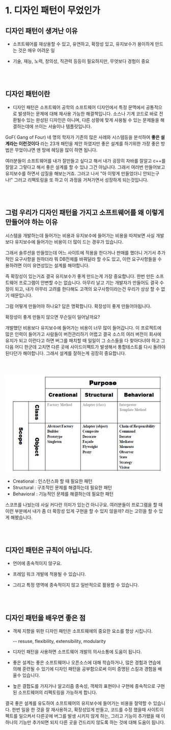 # 1. 디자인 패턴이 무었인가


## 디자인 패턴이 생겨난 이유

- 소프트웨어를 재상용할 수 있고, 유연하고, 확장성 있고, 유지보수가 용이하게 만드는 것은 매우 어려운 일

- 기술, 재능, 노력, 창의성, 직관력 등등이 필요하지만, 무엇보다 경험이 중요

<br/><br/>

## 디자인 패턴이란

 - 디자인 패턴은 소프트웨어 공학의 소프트웨어 디자인에서 특정 문맥에서 공통적으로 발생하는 문제에 대해 재사용 가능한 해결책입니다. 소스나 기계 코드로 바로 전환될수 있는 완성된 디자인은 아니며, 다른 상황에 맞게 사용될 수 있는 문제들을 해결하는데에 쓰이는 서술이나 템플릿입니다.

GoF( Gang of Four) 네 명의 학자가 기존의 많은 사례와 시스템등을 분석하여 **좋은 설계라는 이런것이다** 라는 23개 패턴을 제안 하였지만 좋은 설계를 하기위한 가장 좋은 방법은 무었이냐면 맨 땅에 헤딩을 많이 하면 됩니다.

여러분들이 소프트웨어를 내가 잘만들고 싶다고 해서 내가 굉장히 자바를 잘알고 c++를 잘알고 그렇다고 해서 좋은 설계를 할 수 있냐 그건 아닙니다.
그래서 여러번 만들어보고 유지보수를 하면서 삽질을 해보는거죠. 그러고 나서 "아 이렇게 만들었더니 안되는구나!" 그러고 리펙토링을 또 하고 이 과정을 거쳐가면서 성장하게 되는것입니다.

<br/><br/>

## 그럼 우리가 디자인 패턴을 가지고 소프트웨어를 왜 이렇게 만들어야 하는 이유

시스템을 개발하는데 들어가는 비용과 유지보수에 들어가는 비용을 따져보면 사실 개발보다 유지보수에 들어가는 비용이 더 많이 드는 경우가 있습니다. 

그래서 솔루션을 만들었는데 어느 사이트에 적용을 한다거나 판매를 했더니 거기서 추가적인 요구사항을 원하더라 뭐 DB전체를 바꿔달라 할 수도 있고, 이런 요구사항들을 수용하려면 이미 유연성있는 설계를 해야합니다.

즉 확장성이 있는거죠 결국 유지보수가 좋게 만드는게 가장 중요합니다. 한번 만든 소프트웨어 프로그램이 안변할 수는 없습니다.  아무리 날고 기는 개발자가 만들어도 결국 수정이 되고, 내가 아무리 고려를 한다해도 고객의 요구사항이라는건 우리가 상상 할 수 없기 때문입니다.

그럼 어떻게 만들어야 하나요? 답은 명확합니다. 확장성이 좋게 만들어야됩니다.

확장성이 좋게 만들지 않으면 무슨일이 일어날까요?

개발했던 비용보다 유지보수에 들어가는 비용이 너무 많이 들어갑니다. 이 프로젝트에 많은 인력이 들어가고 사람들이 버전관리하기 어렵고 결국 소스의 여러 버전이 회사에 유지가 되고 이런다고 하면 버그를 패치할 때 일일이 그 소스들을 다 찾아다녀야 하고 그 다음 어디 한군데 고치면 다른 곳에 사이드이펙트가 발생해서 통합테스트를 다시 돌려야 된다던가 해야합니다. 그래서 설계를 잘하는게 굉장히 중요합니다.

<br/><br/>

![designpattern](./../img/designpattern.png)

- Creational : 인스턴스화 할 때 필요한 패턴
- Structural : 구조적인 문제를 해결하는데 필요한 패턴
- Behavioral : 기능적인 문제를 해결하는데 필요한 패턴

스코프를 나눴는데 사실 커다란 의미가 있는건 아니구요. 여러분들이 프로그램을 할 때 이런 부분에서 내가 좀 더 확장성 있게 구현을 할 수 있지 않을까? 라는 고민을 할 수 있게 해봤습니다.

<br/><br/>

## 디자인 패턴은 규칙이 아닙니다.

- 언어에 종속적이지 않구요.

- 프레임 워크 개발에 적용될 수 있습니다.

- 그리고 특정 영역에 종속적이지 않고 일반적으로 활용할 수 있습니다.

<br/><br/>

## 디자인 패턴을 배우면 좋은 점

- 객체 지향을 위한 디자인 패턴은 소프트웨에의 중요한 요소를 향상 시킵니다.

  -- resuse, flexibility, extensibility, modularity

- 디자인 패턴을 사용하면 소프트웨어 개발의 의사소통에 도움이 됩니다.

- 좋은 설계는 좋은 소프트웨어나 오픈소스에 대해 학습하거나, 많은 경험과 연습에 의해 훈련될 수 있기에 
 디자인 패턴을 공부함으로써 이미 증명된 스킬과 경험을 배울수 있습니다.

- 높은 결합도를 가지거나 알고리즘 종속성, 객체의 표현이나 구현에 종속적으로 구현된 소프트웨어의 리펙토링을 가능하게 합니다.

결국 좋은 설계를 유도하여 소프트웨어의 유지보수에 들어가는 비용을 절약할 수 있습니다.
한번 일을 한 것을 잘 재사용하고, 확장성있게 만들고, 코드를 수정 했을때 사이트이펙트를 일으켜서 다른곳에 버그를 발생 시키지 않게 하는, 그리고 기능이 추가됐을 때 이 하나의 기능만 추가되면 되지 다른 곳을 건드리지 않도록 하는 것에 대해 도움이 됩니다.

